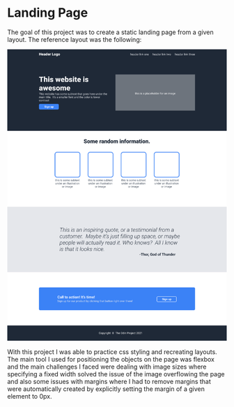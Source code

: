 # Landing Page

The goal of this project was to create a static landing page from a given layout. The reference layout was the following:

![Reference Layout](./images/page-layout.png)

With this project I was able to practice css styling and recreating layouts. The main tool I used for positioning the objects on the page was flexbox and the main challenges I faced were dealing with image sizes where specifying a fixed width solved the issue of the image overflowing the page and also some issues with margins where I had to remove margins that were automatically created by explicitly setting the margin of a given element to 0px.